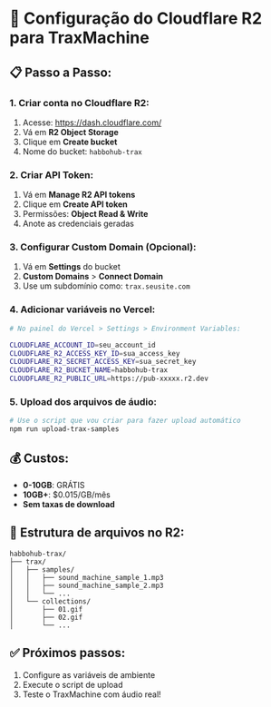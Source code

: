 # 🚀 Configuração do Cloudflare R2 para TraxMachine

## 📋 **Passo a Passo:**

### **1. Criar conta no Cloudflare R2:**
1. Acesse: https://dash.cloudflare.com/
2. Vá em **R2 Object Storage**
3. Clique em **Create bucket**
4. Nome do bucket: `habbohub-trax`

### **2. Criar API Token:**
1. Vá em **Manage R2 API tokens**
2. Clique em **Create API token**
3. Permissões: **Object Read & Write**
4. Anote as credenciais geradas

### **3. Configurar Custom Domain (Opcional):**
1. Vá em **Settings** do bucket
2. **Custom Domains** > **Connect Domain**
3. Use um subdomínio como: `trax.seusite.com`

### **4. Adicionar variáveis no Vercel:**
```bash
# No painel do Vercel > Settings > Environment Variables:

CLOUDFLARE_ACCOUNT_ID=seu_account_id
CLOUDFLARE_R2_ACCESS_KEY_ID=sua_access_key
CLOUDFLARE_R2_SECRET_ACCESS_KEY=sua_secret_key
CLOUDFLARE_R2_BUCKET_NAME=habbohub-trax
CLOUDFLARE_R2_PUBLIC_URL=https://pub-xxxxx.r2.dev
```

### **5. Upload dos arquivos de áudio:**
```bash
# Use o script que vou criar para fazer upload automático
npm run upload-trax-samples
```

## 💰 **Custos:**
- **0-10GB**: GRÁTIS
- **10GB+**: $0.015/GB/mês
- **Sem taxas de download**

## 🎵 **Estrutura de arquivos no R2:**
```
habbohub-trax/
├── trax/
│   ├── samples/
│   │   ├── sound_machine_sample_1.mp3
│   │   ├── sound_machine_sample_2.mp3
│   │   └── ...
│   └── collections/
│       ├── 01.gif
│       ├── 02.gif
│       └── ...
```

## ✅ **Próximos passos:**
1. Configure as variáveis de ambiente
2. Execute o script de upload
3. Teste o TraxMachine com áudio real!
